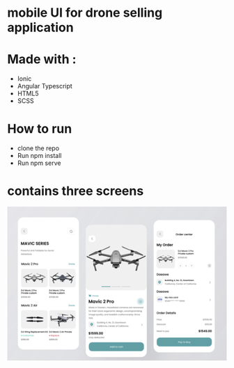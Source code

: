 # mobile UI for drone selling application

# Made with :
 * Ionic
 * Angular Typescript
 * HTML5
 * SCSS

# How to run

 * clone the repo
 * Run npm install
 * Run npm serve  

# contains three screens

<img src="src/assets/images/ui.png">